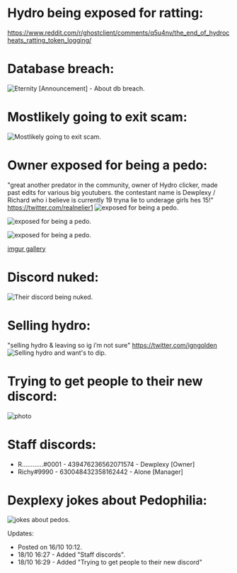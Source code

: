 # Hydro being exposed for ratting:
https://www.reddit.com/r/ghostclient/comments/q5u4nv/the_end_of_hydrocheats_ratting_token_logging/

# Database breach:
![Eternity [Announcement] - About db breach.](https://jays.host/i/4423eaa0.png)

# Mostlikely going to exit scam:
![Mostlikely going to exit scam.](https://i.imgur.com/xDYUtEZ.png)

# Owner exposed for being a pedo:
"great another predator in the community, owner of Hydro clicker, made past edits for various big youtubers. the contestant name is Dewplexy / Richard who i believe is currently 19 tryna lie to underage girls hes 15!" https://twitter.com/realnelier1
![exposed for being a pedo.](https://i.imgur.com/oCL0aRq.png)

![exposed for being a pedo.](https://i.imgur.com/WmdLaQj.png)

![exposed for being a pedo.](https://i.imgur.com/MDaOynO.png)

[imgur gallery](https://imgur.com/a/YzE1WSm)

# Discord nuked:
![Their discord being nuked.](https://i.imgur.com/HyCJzNZ.png)

# Selling hydro:
"selling hydro & leaving so ig i’m not sure" https://twitter.com/igngolden
![Selling hydro and want's to dip.](https://i.imgur.com/LRJLW3C.png)

# Trying to get people to their new discord:
![photo](https://jays.host/i/65f25929.png)

# Staff discords:
* R............#0001 - 439476236562071574 - Dewplexy [Owner]
* Richy#9990 - 630048432358162442 - Alone [Manager]

# Dexplexy jokes about Pedophilia:
![jokes about pedos.](https://jays.host/i/101a3e02.png)

Updates:
* Posted on 16/10 10:12.
* 18/10 16:27 - Added "Staff discords".
* 18/10 16:29 - Added "Trying to get people to their new discord"
